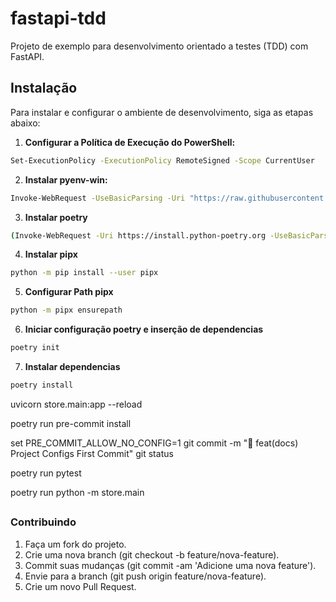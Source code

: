 # fastapi-tdd

Projeto de exemplo para desenvolvimento orientado a testes (TDD) com FastAPI.

## Instalação

Para instalar e configurar o ambiente de desenvolvimento, siga as etapas abaixo:

1. **Configurar a Política de Execução do PowerShell:**

```bash
Set-ExecutionPolicy -ExecutionPolicy RemoteSigned -Scope CurrentUser

```

2. **Instalar pyenv-win:**

```bash
Invoke-WebRequest -UseBasicParsing -Uri "https://raw.githubusercontent.com/pyenv-win/pyenv-win/master/pyenv-win/install-pyenv-win.ps1" -OutFile "./install-pyenv-win.ps1"; &"./install-pyenv-win.ps1"
```

3. **Instalar poetry**
```bash
(Invoke-WebRequest -Uri https://install.python-poetry.org -UseBasicParsing).Content | python -
```

4. **Instalar pipx**
```bash
python -m pip install --user pipx
```

5. **Configurar Path pipx**
```bash
python -m pipx ensurepath
```

6. **Iniciar configuração poetry e inserção de dependencias**
```bash
poetry init
```

7. **Instalar dependencias**
```bash
poetry install
```

uvicorn store.main:app --reload

poetry run pre-commit install


set PRE_COMMIT_ALLOW_NO_CONFIG=1
git commit -m ":tada: feat(docs) Project Configs First Commit"
git status


poetry run pytest


poetry run python -m store.main

##


### Contribuindo
1. Faça um fork do projeto.
2. Crie uma nova branch (git checkout -b feature/nova-feature).
3. Commit suas mudanças (git commit -am 'Adicione uma nova feature').
4. Envie para a branch (git push origin feature/nova-feature).
5. Crie um novo Pull Request.
